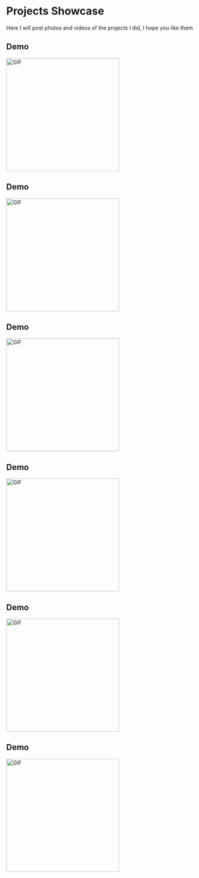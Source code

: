 # Projects Showcase
Here I will post photos and videos of the projects I did, I hope you like them


## Demo
<img src="https://github.com/Mostafa-N-E/Projects-Showcase/App gifs/malakut.gif" alt="GIF" style="width:300px;"/>


## Demo
<img src="https://github.com/Mostafa-N-E/Projects-Showcase/App gifs/malakut_2.gif" alt="GIF" style="width:300px;"/>


## Demo
<img src="https://github.com/Mostafa-N-E/Projects-Showcase/App gifs/samad_staff_app.gif" alt="GIF" style="width:300px;"/>


## Demo
<img src="https://github.com/Mostafa-N-E/Projects-Showcase/App gifs/samad_student_app.gif" alt="GIF" style="width:300px;"/>


## Demo
<img src="https://github.com/Mostafa-N-E/Projects-Showcase/App gifs/self_service_device.gif" alt="GIF" style="width:300px;"/>


## Demo
<img src="https://github.com/Mostafa-N-E/Projects-Showcase/App gifs/bmi_calculator.gif" alt="GIF" style="width:300px;"/>
